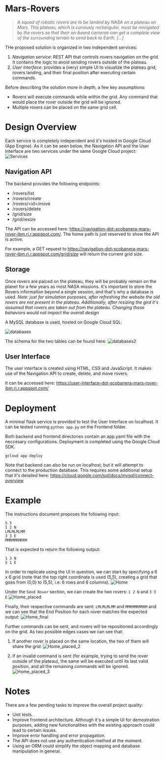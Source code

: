 # Mars-Rovers

> _A squad of robotic rovers are to be landed by NASA on a plateau on Mars. This plateau, which is curiously
rectangular, must be navigated by the rovers so that their on-board cameras can get a complete view of the
surrounding terrain to send back to Earth. [...]_

THe proposed solution is organized in two independent services:
1. *Navigation service*: REST API that controls rovers navigation on the grid. It contains the logic to avoid sending rovers outside of the plateau.
2. *User interface*: provides a (very) simple UI to visualize the plateau grid, rovers landing, and their final position after executing certain commands.

Before describing the solution more in depth, a few key assumptions:
* Rovers will execute commands while within the grid. Any command that would place the rover outside the grid will be ignored.
* Multiple rovers can be placed on the same grid cell.

# Design Overview 

Each service is completely independent and it's hosted in Google Cloud (App Engine). As it can be seen below, the Navigation API and the User Interface are two services under the same Google Cloud project:
![Services](https://user-images.githubusercontent.com/75647943/105783337-fc512500-5f54-11eb-8923-08bb172da19e.PNG)


## Navigation API 
The backend provides the following endpoints:
- /rovers/list
- /rovers/create
- /rovers/\<id\>/move
- /rovers/delete
- /grid/size
- /grid/resize
  
The API can be accessed here: https://navigation-dot-scobanera-mars-rover-ibm.rj.r.appspot.com/. The home path is just reserved to show the API is active.

For example, a GET request to https://navigation-dot-scobanera-mars-rover-ibm.rj.r.appspot.com/grid/size will return the current grid size.

## Storage

Once rovers are palced on the plateau, they will be probably remain on the planet for a few years as most NASA missions. It's important to store the Rovers information beyond a single session, and that's why a database is used. 
_Note: just for simulation purposes, after refreshing the website the old rovers are not present in the plateau. Additionally, after resizing the gird it's assumed that rovers are taken out from the plateau. Changing these behaviors would not impact the overall design_

A MySQL database is used, hosted on Google Cloud SQL:

![databases](https://user-images.githubusercontent.com/75647943/105783324-f9eecb00-5f54-11eb-8d6b-54819401713e.PNG)

The schema for the two tables can be found here:
![databases2](https://user-images.githubusercontent.com/75647943/105783328-fa876180-5f54-11eb-864a-04e070afbabd.PNG)

## User Interface

The user interface is created using HTML, CSS and JavaScript. It makes use of the Navigation API to create, delete, and move rovers.

It can be accessed here: https://user-interface-dot-scobanera-mars-rover-ibm.rj.r.appspot.com/

# Deployment

A minimal flask service is provided to test the User Interface on localhost. It can be tested running `python app.py` on the Frontend folder.

Both backend and frontend directories contain an app.yaml file with the neccesary configurations. Deployment is completed using the Google Cloud SDK.

```
gcloud app deploy
```
Note that backend can also be run on localhost, but it will attempt to connect to the production database. This requires some additional setup that it's detailed here: https://cloud.google.com/sql/docs/mysql/connect-overview

# Example

The instructions document proposes the following input:
```
5 5
1 2 N
LMLMLMLMM
3 3 E
MMRMMRMRRM
```

That is expected to return the following output:
```
1 3 N
5 1 E
```

In order to replicate using the UI in question, we can start by specifying a 6 x 6 grid (note that the top right coordinate is used (5,5), creating a grid that goes from (0,0) to (5,5), i.e: 6 rows and 6 columns).
![Home](https://user-images.githubusercontent.com/75647943/105783330-fb1ff800-5f54-11eb-8f22-00fc5e7c0eea.PNG)

Under the `Send Rover` section, we can create the two rovers: `1 2 N` and `3 3 E`
![Home_placed](https://user-images.githubusercontent.com/75647943/105783333-fbb88e80-5f54-11eb-907e-ba413214c807.PNG)

Finally, their respective commands are sent: `LMLMLMLMM` and `MMRMMRMRRM` and we can see that the End Position for each rover matches the expected output:
![Home_final](https://user-images.githubusercontent.com/75647943/105783331-fb1ff800-5f54-11eb-9f94-8131ca53a5b5.PNG)

Further commands can be sent, and rovers will be repositioned accordingly on the grid. As two possible edges cases we can see that:

1. If another rover is placed on the same location, the two of them will share the grid:
![Home_placed_2](https://user-images.githubusercontent.com/75647943/105783334-fbb88e80-5f54-11eb-94cc-23b5d12a7d4b.PNG)

2. If an invalid command is sent (for example, trying to send the rover outside of the plateau), the same will be executed until its last valid position, and all the remaining commands will be ignored.
![Home_placed_3](https://user-images.githubusercontent.com/75647943/105783336-fc512500-5f54-11eb-9a98-8970db265bd0.PNG)

# Notes

There are a few pending tasks to improve the overall project quality:
 - Unit tests.
 - Improve frontend architecture. Although it's a simple UI for demostration purposes, adding new functionalities with the existing approach could lead to certain issues.
 - Improve error handling and error propagation.
 - The API does not use any authentication method at the moment.
 - Using an ORM could simplify the object mapping and database manipulation in general.


